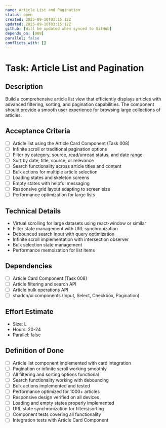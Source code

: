 ```yaml
---
name: Article List and Pagination
status: open
created: 2025-09-10T03:15:12Z
updated: 2025-09-10T03:15:12Z
github: [Will be updated when synced to GitHub]
depends_on: [008]
parallel: false
conflicts_with: []
---
```


# Task: Article List and Pagination

## Description

Build a comprehensive article list view that efficiently displays articles with advanced filtering, sorting, and pagination capabilities. The component should provide a smooth user experience for browsing large collections of articles.

## Acceptance Criteria

- [ ] Article list using the Article Card Component (Task 008)
- [ ] Infinite scroll or traditional pagination options
- [ ] Filter by category, source, read/unread status, and date range
- [ ] Sort by date, title, source, or relevance
- [ ] Search functionality across article titles and content
- [ ] Bulk actions for multiple article selection
- [ ] Loading states and skeleton screens
- [ ] Empty states with helpful messaging
- [ ] Responsive grid layout adapting to screen size
- [ ] Performance optimization for large lists

## Technical Details

- Virtual scrolling for large datasets using react-window or similar
- Filter state management with URL synchronization
- Debounced search input with query optimization
- Infinite scroll implementation with intersection observer
- Bulk selection state management
- Performance memoization for list items

## Dependencies

- [ ] Article Card Component (Task 008)
- [ ] Article filtering and search API
- [ ] Article bulk operations API
- [ ] shadcn/ui components (Input, Select, Checkbox, Pagination)

## Effort Estimate

- Size: L
- Hours: 20-24
- Parallel: false

## Definition of Done

- [ ] Article list component implemented with card integration
- [ ] Pagination or infinite scroll working smoothly
- [ ] All filtering and sorting options functional
- [ ] Search functionality working with debouncing
- [ ] Bulk actions implemented and tested
- [ ] Performance optimized for 1000+ articles
- [ ] Responsive design verified on all devices
- [ ] Loading and empty states properly implemented
- [ ] URL state synchronization for filters/sorting
- [ ] Component tests covering all functionality
- [ ] Integration tests with Article Card Component
